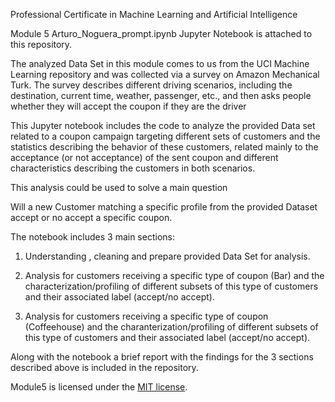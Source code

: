 Professional Certificate in Machine Learning and Artificial Intelligence

Module 5  Arturo_Noguera_prompt.ipynb Jupyter Notebook is attached to this repository.

The analyzed Data Set in this module comes to us from the UCI Machine Learning repository and was collected via a survey on Amazon Mechanical Turk. The survey describes different driving scenarios, including the destination, current time, weather, passenger, etc., and then asks people whether they will accept the coupon if they are the driver

This Jupyter notebook includes the code to analyze the provided Data set related to a coupon campaign targeting different sets of customers and the statistics describing the behavior of these customers, related mainly to the acceptance (or not acceptance) of the sent coupon and different characteristics describing the customers in both scenarios.


This analysis could be used to solve a main question

Will a new Customer  matching a specific profile from the provided Dataset  accept or no accept a specific coupon.

The notebook includes 3 main sections:


1) Understanding , cleaning and prepare provided Data Set for analysis. 

2) Analysis for customers receiving a specific type of coupon (Bar) and the characterization/profiling of different subsets of this type of customers and their associated label (accept/no accept).

3) Analysis for customers receiving a specific type of coupon (Coffeehouse) and the charanterization/profiling of different subsets of this type of customers and their associated label (accept/no accept).

Along with the notebook a brief report with the findings for the 3 sections described above is included in the repository.


Module5  is licensed under the [MIT license](http://opensource.org/licenses/MIT).
